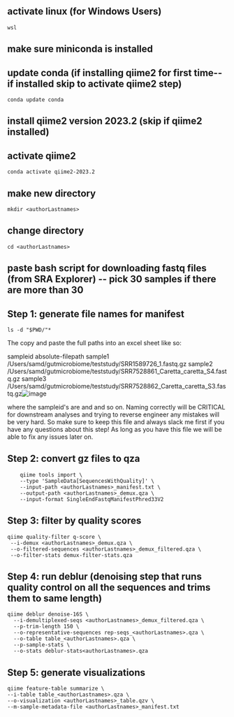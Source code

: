 ## activate linux (for Windows Users)

`wsl`

## make sure miniconda is installed

## update conda (if installing qiime2 for first time--if installed skip to activate qiime2 step)

`conda update conda`

## install qiime2 version 2023.2 (skip if qiime2 installed)

## activate qiime2

`conda activate qiime2-2023.2`

  

## make new directory

`mkdir <authorLastnames>`

  

## change directory

`cd <authorLastnames>`

  

## paste bash script for downloading fastq files (from SRA Explorer) -- pick 30 samples if there are more than 30

  

## Step 1: generate file names for manifest

```ls -d "$PWD/"*```

The copy and paste the full paths into an excel sheet like so:

sampleid	absolute-filepath
sample1	/Users/samd/gutmicrobiome/teststudy/SRR1589726_1.fastq.gz
sample2	/Users/samd/gutmicrobiome/teststudy/SRR7528861_Caretta_caretta_S4.fastq.gz
sample3	/Users/samd/gutmicrobiome/teststudy/SRR7528862_Caretta_caretta_S3.fastq.gz![image](https://github.com/user-attachments/assets/9a217db2-c87d-42d7-a4cd-204506d815f1)

where the sampleid's are <FirstAuthorSecondAuthorCountry1> and <FirstAuthorSecondAuthorCountry2> and so on. Naming correctly will be CRITICAL for downstream analyses and trying to reverse engineer any mistakes will be very hard. So make sure to keep this file and always slack me first if you have any questions about this step! As long as you have this file we will be able to fix any issues later on.
  


## Step 2: convert gz files to qza
```
    qiime tools import \
    --type 'SampleData[SequencesWithQuality]' \
    --input-path <authorLastnames>_manifest.txt \
    --output-path <authorLastnames>_demux.qza \
    --input-format SingleEndFastqManifestPhred33V2
  ````
## Step 3: filter by quality scores

```
qiime quality-filter q-score \
 --i-demux <authorLastnames>_demux.qza \
 --o-filtered-sequences <authorLastnames>_demux_filtered.qza \
 --o-filter-stats demux-filter-stats.qza
 ```


## Step 4: run deblur (denoising step that runs quality control on all the sequences and trims them to same length)

```
qiime deblur denoise-16S \
  --i-demultiplexed-seqs <authorLastnames>_demux_filtered.qza \
  --p-trim-length 150 \
  --o-representative-sequences rep-seqs_<authorLastnames>.qza \
  --o-table table_<authorLastnames>.qza \
  --p-sample-stats \
  --o-stats deblur-stats<authorLastnames>.qza
```
  

## Step 5: generate visualizations

    qiime feature-table summarize \
    --i-table table_<authorLastnames>.qza \
    --o-visualization <authorLastnames>_table.qzv \
    --m-sample-metadata-file <authorLastnames>_manifest.txt
